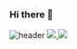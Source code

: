 ### Hi there 👋

<!--
**ddyy214/ddyy214** is a ✨ _special_ ✨ repository because its `README.md` (this file) appears on your GitHub profile.

Here are some ideas to get you started:

- 🔭 I’m currently working on ...
- 🌱 I’m currently learning ...
- 👯 I’m looking to collaborate on ...
- 🤔 I’m looking for help with ...
- 💬 Ask me about ...
- 📫 How to reach me: ...
- 😄 Pronouns: ...
- ⚡ Fun fact: ...
-->
![header](https://capsule-render.vercel.app/api?text=Welcome&type=Waving&fontColor=d6ace6)
<a href="https://www.instagram.com/ddyy214/" target="_blank"><img src="https://img.shields.io/badge/instagram-E4405F?style=flat-square&logo=instagram&logoColor=white"/>
<a href="https://www.notion.so/ddyy214/ba94fa9f8dc84364b93f25b372a6e2dc" target="_blank"><img src="https://img.shields.io/badge/notion-000000?style=flat-square&logo=notion&logoColor=white"/>
